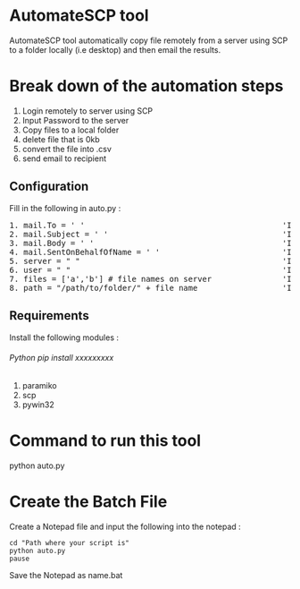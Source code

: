 # AutomateSCP tool

AutomateSCP tool automatically copy file remotely from a server using SCP to a folder locally (i.e desktop) and then email the results.

# Break down of the automation steps
1. Login remotely to server using SCP
2. Input Password to the server
3. Copy files to a local folder
4. delete file that is 0kb
5. convert the file into .csv
6. send email to recipient

## Configuration
Fill in the following in auto.py :
<pre>
1. mail.To = ' '                                          'Input email address of the recipient'
2. mail.Subject = ' '                                     'Input email subject name'
3. mail.Body = ' '                                        'Input body of the email'
4. mail.SentOnBehalfOfName = ' '                          'Input email address of the sender'
5. server = " "                                           'Input IP address of the server'
6. user = " "                                             'Input the username of the server'
7. files = ['a','b'] # file names on server               'Input the filename(s) of the files in the server'
8. path = "/path/to/folder/" + file_name                  'Input the folder path of the server'
</pre>

## Requirements
Install the following modules :
###### Python pip install xxxxxxxxx
1. paramiko
2. scp 
3. pywin32

# Command to run this tool
python auto.py

# Create the Batch File
Create a Notepad file and input the following into the notepad :
```
cd "Path where your script is"
python auto.py
pause
```
Save the Notepad as name.bat
